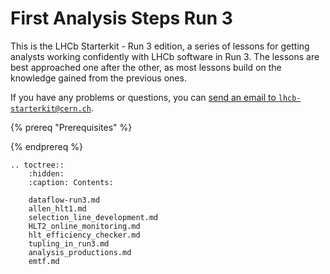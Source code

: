 # First Analysis Steps Run 3

This is the LHCb Starterkit - Run 3 edition, a series of lessons for getting analysts working confidently with LHCb software in Run 3. The lessons are best approached one after the other, as most lessons build on the knowledge gained from the previous ones.

If you have any problems or questions, you can [send an email to `lhcb-starterkit@cern.ch`](mailto:lhcb-starterkit@cern.ch).

{% prereq "Prerequisites" %}

{% endprereq %}

```eval_rst
.. toctree::
    :hidden:
    :caption: Contents:

    dataflow-run3.md
    allen_hlt1.md
    selection_line_development.md
    HLT2_online_monitoring.md
    hlt_efficiency_checker.md
    tupling_in_run3.md
    analysis_productions.md
    emtf.md
   
```